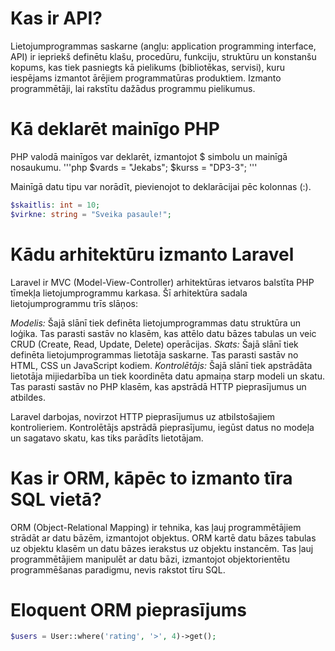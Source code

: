 # Kas ir API?
Lietojumprogrammas saskarne (angļu: application programming interface, API) ir iepriekš definētu klašu, procedūru, funkciju, struktūru un konstanšu kopums, kas tiek pasniegts kā pielikums (bibliotēkas, servisi), kuru iespējams izmantot ārējiem programmatūras produktiem. Izmanto programmētāji, lai rakstītu dažādus programmu pielikumus.

# Kā deklarēt mainīgo PHP
PHP valodā mainīgos var deklarēt, izmantojot $ simbolu un mainīgā nosaukumu.
'''php
$vards = "Jekabs";
$kurss = "DP3-3";
'''

Mainīgā datu tipu var norādīt, pievienojot to deklarācijai pēc kolonnas (:).
```php
$skaitlis: int = 10;
$virkne: string = "Sveika pasaule!";
```

# Kādu arhitektūru izmanto Laravel
Laravel ir MVC (Model-View-Controller) arhitektūras ietvaros balstīta PHP tīmekļa lietojumprogrammu karkasa. Šī arhitektūra sadala lietojumprogrammu trīs slāņos:

*Modelis:* Šajā slānī tiek definēta lietojumprogrammas datu struktūra un loģika. Tas parasti sastāv no klasēm, kas attēlo datu bāzes tabulas un veic CRUD (Create, Read, Update, Delete) operācijas.
*Skats:* Šajā slānī tiek definēta lietojumprogrammas lietotāja saskarne. Tas parasti sastāv no HTML, CSS un JavaScript kodiem.
*Kontrolētājs:* Šajā slānī tiek apstrādāta lietotāja mijiedarbība un tiek koordinēta datu apmaiņa starp modeli un skatu. Tas parasti sastāv no PHP klasēm, kas apstrādā HTTP pieprasījumus un atbildes.

Laravel darbojas, novirzot HTTP pieprasījumus uz atbilstošajiem kontrolieriem. Kontrolētājs apstrādā pieprasījumu, iegūst datus no modeļa un sagatavo skatu, kas tiks parādīts lietotājam.

# Kas ir ORM, kāpēc to izmanto tīra SQL vietā?
ORM (Object-Relational Mapping) ir tehnika, kas ļauj programmētājiem strādāt ar datu bāzēm, izmantojot objektus. ORM kartē datu bāzes tabulas uz objektu klasēm un datu bāzes ierakstus uz objektu instancēm. Tas ļauj programmētājiem manipulēt ar datu bāzi, izmantojot objektorientētu programmēšanas paradigmu, nevis rakstot tīru SQL.

# Eloquent ORM pieprasījums
```php
$users = User::where('rating', '>', 4)->get();
```